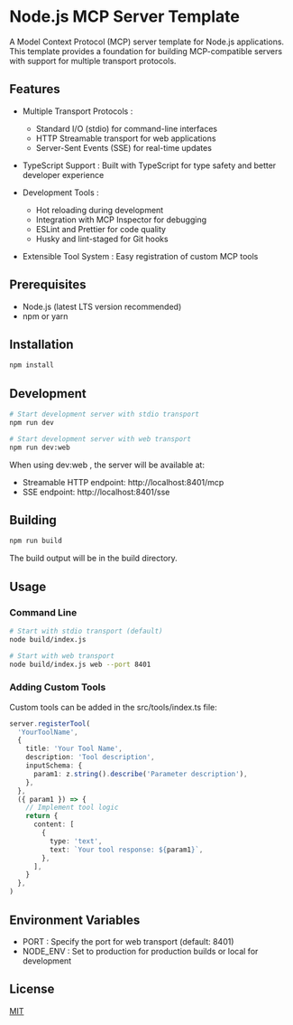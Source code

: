 # Node.js MCP Server Template

A Model Context Protocol (MCP) server template for Node.js applications. This template provides a foundation for building MCP-compatible servers with support for multiple transport protocols.

## Features
- Multiple Transport Protocols :

    - Standard I/O (stdio) for command-line interfaces
    - HTTP Streamable transport for web applications
    - Server-Sent Events (SSE) for real-time updates
- TypeScript Support : Built with TypeScript for type safety and better developer experience
- Development Tools :

    - Hot reloading during development
    - Integration with MCP Inspector for debugging
    - ESLint and Prettier for code quality
    - Husky and lint-staged for Git hooks
- Extensible Tool System : Easy registration of custom MCP tools

## Prerequisites
- Node.js (latest LTS version recommended)
- npm or yarn

## Installation

```bash
npm install
```

## Development
```bash
# Start development server with stdio transport
npm run dev

# Start development server with web transport
npm run dev:web
```

When using dev:web , the server will be available at:

- Streamable HTTP endpoint: http://localhost:8401/mcp
- SSE endpoint: http://localhost:8401/sse

## Building
```bash
npm run build
```
The build output will be in the build directory.

## Usage
### Command Line
```bash
# Start with stdio transport (default)
node build/index.js

# Start with web transport
node build/index.js web --port 8401
```
### Adding Custom Tools
Custom tools can be added in the src/tools/index.ts file:

```ts
server.registerTool(
  'YourToolName',
  {
    title: 'Your Tool Name',
    description: 'Tool description',
    inputSchema: {
      param1: z.string().describe('Parameter description'),
    },
  },
  ({ param1 }) => {
    // Implement tool logic
    return {
      content: [
        {
          type: 'text',
          text: `Your tool response: ${param1}`,
        },
      ],
    }
  },
)
```

## Environment Variables
- PORT : Specify the port for web transport (default: 8401)
- NODE_ENV : Set to production for production builds or local for development

## License
[MIT](LICENSE)

